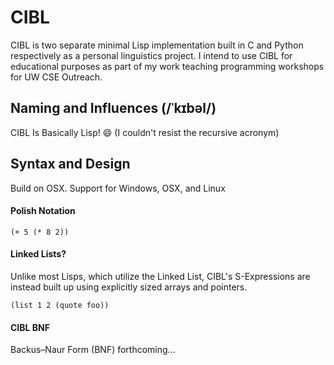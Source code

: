 # CIBL
CIBL is two separate minimal Lisp implementation built in C and Python respectively as a personal linguistics
project. I intend to use CIBL for educational purposes as part of my work
teaching programming workshops for UW CSE Outreach. 

## Naming and Influences (/ˈkɪbəl/)
CIBL Is Basically Lisp! :smile: (I couldn't resist the recursive acronym)

## Syntax and Design
Build on OSX. Support for Windows, OSX, and Linux

#### Polish Notation 
`` (+ 5 (* 8 2)) ``
#### Linked Lists?
Unlike most Lisps, which utilize the Linked List, CIBL's S-Expressions are 
instead built up using explicitly sized arrays and pointers.

`` (list 1 2 (quote foo)) ``
#### CIBL BNF
Backus–Naur Form (BNF) forthcoming...
